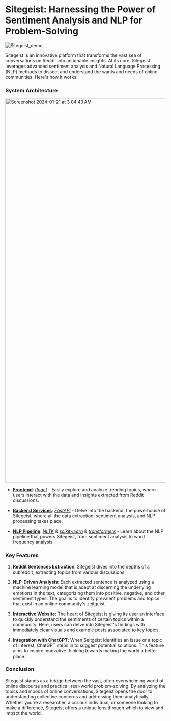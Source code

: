 # Sitegeist: Harnessing the Power of Sentiment Analysis and NLP for Problem-Solving

![Sitegeist_demo](https://github.com/masaishi/Sitegeist/assets/1396267/c1d55aa5-dd7c-4090-a173-0ca8c157e423)


Sitegeist is an innovative platform that transforms the vast sea of conversations on Reddit into actionable insights. At its core, Sitegeist leverages advanced sentiment analysis and Natural Language Processing (NLP) methods to dissect and understand the wants and needs of online communities. Here's how it works:

### System Architecture

<img width="1200" alt="Screenshot 2024-01-21 at 3 04 43 AM" src="https://github.com/masaishi/Sitegeist/assets/1396267/554d0562-79e1-4047-928b-4c812afaac80">

- [**Frontend**](https://github.com/masaishi/web_CruzHacks2024): [*React*](https://react.dev/) - Easily explore and analyze trending topics, where users interact with the data and insights extracted from Reddit discussions.

- [**Backend Services**](https://github.com/masaishi/api_CruzHacks2024): [*FastAPI*](https://fastapi.tiangolo.com/) - Delve into the backend, the powerhouse of Sitegeist, where all the data extraction, sentiment analysis, and NLP processing takes place.

- [**NLP Pipeline**](https://github.com/masaishi/nlp_CruzHacks2024): [*NLTK*](https://www.nltk.org/) & [*scikit-learn*](https://scikit-learn.org/stable/) & [*transformers*](https://huggingface.co/docs/transformers/index) - Learn about the NLP pipeline that powers Sitegeist, from sentiment analysis to word frequency analysis.


### Key Features

1. **Reddit Sentences Extraction**: Sitegeist dives into the depths of a subreddit, extracting topics from various discussions.

2. **NLP-Driven Analysis**: Each extracted sentence is analyzed using a machine learning model that is adept at discerning the underlying emotions in the text, categorizing them into positive, negative, and other sentiment types. The goal is to identify prevalent problems and topics that exist in an online community's zeitgeist.

3. **Interactive Website**: The heart of Sitegeist is giving its user an interface to quickly understand the sentiments of certain topics within a community. Here, users can delve into Sitegeist's findings with immediately clear visuals and example posts associated to key topics.

4. **Integration with ChatGPT**: When Seitgeist identifies an issue or a topic of interest, ChatGPT steps in to suggest potential solutions. This feature aims to inspire innovative thinking towards making the world a better place.

### Conclusion

Sitegeist stands as a bridge between the vast, often overwhelming world of online discourse and practical, real-world problem-solving. By analyzing the topics and moods of online conversations, Sitegeist opens the door to understanding collective concerns and addressing them analytically. Whether you're a researcher, a curious individual, or someone looking to make a difference, Sitegeist offers a unique lens through which to view and impact the world.
